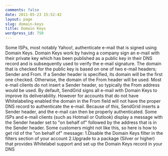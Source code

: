 ```yaml
---
comments: false
date: 2011-05-23 15:52:42
layout: page
slug: domain-keys
title: Domain Keys
wordpress_id: 750
---
```


Some ISPs, most notably Yahoo!, authenticate e-mail that is signed using Domain Keys. Domain Keys work by having a company sign an e-mail with their private key which has been published as a public key in their DNS record and is subsequently used to verify the e-mail signature.
The domain that is checked for the public key is based on one of two e-mail headers; Sender and From.
If a Sender header is specified, its domain will be the first one checked. Otherwise, the domain of the From header will be used. Most e-mail clients do not insert a Sender header, so typically the From address would be used.
By default, SendGrid signs all e-mail with Domain Keys to improve its deliverability. However for accounts that do not have Whitelabeling enabled the domain in the From field will not have the proper DNS record to authenticate the e-mail. Because of this, SendGrid inserts a Sender header, and the e-mail can then be properly authenticated.
Some ISPs and e-mail clients (such as Hotmail or Outlook) display a message with the Sender header set to "on behalf of" followed by the address that is in the Sender header. Some customers might not like this, so here is how to get rid of the "on behalf of" message: 
1.Disable the Domain Keys filter in the filters section of your account
2.Upgrade to a package (Silver or higher) that provides Whitelabel support and set up the Domain Keys record in your DNS
